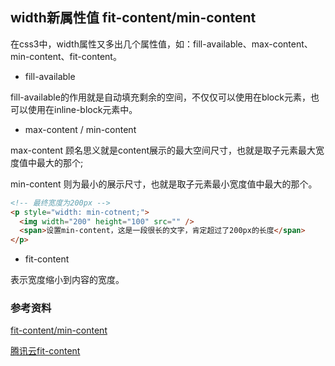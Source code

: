 ## width新属性值 fit-content/min-content

在css3中，width属性又多出几个属性值，如：fill-available、max-content、min-content、fit-content。

* fill-available

fill-available的作用就是自动填充剩余的空间，不仅仅可以使用在block元素，也可以使用在inline-block元素中。

* max-content / min-content

max-content 顾名思义就是content展示的最大空间尺寸，也就是取子元素最大宽度值中最大的那个;

min-content 则为最小的展示尺寸，也就是取子元素最小宽度值中最大的那个。

```html
<!-- 最终宽度为200px -->
<p style="width: min-cotnent;">
  <img width="200" height="100" src="" />
  <span>设置min-content，这是一段很长的文字，肯定超过了200px的长度</span>
</p>
```

* fit-content

表示宽度缩小到内容的宽度。

### 参考资料

[fit-content/min-content](https://www.zhangxinxu.com/wordpress/2016/05/css3-width-max-contnet-min-content-fit-content/)

[腾讯云fit-content](https://cloud.tencent.com/developer/section/1072091)